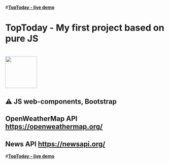 #[**TopToday - live demo**](https://ekarakaptan.github.io/toptoday/public/)
# TopToday - My first project based on pure JS
# <img src="https://ekarakaptan.github.io/toptoday/public/favicon.png" width="100">
##
## :warning: JS web-components, Bootstrap
## OpenWeatherMap API https://openweathermap.org/ 
## News API https://newsapi.org/

#[**TopToday - live demo**](https://ekarakaptan.github.io/toptoday/public/)
